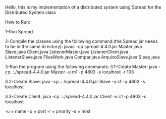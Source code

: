 Hello, this is my implementation of a distributed system using Spread for the Distributed System class

How to Run:

1-Run Spread

2-Compile the classes using the following command:(the Spread jar needs to be in the same directory):
javac -cp spread-4.4.0.jar Master.java Slave.java Client.java ListenerMaster.java ListenerClient.java ListenerSlave.java FilesWork.java 
Compar.java ArquivoSlave.java Sleep.java

3-Run the program using the following commands:
3.1-Create Master:
java -cp .:./spread-4.4.0.jar Master -u m1 -p 4803 -s localhost -r 103

3.2-Create Slave:
java -cp .:./spread-4.4.0.jar Slave -u s1 -p 4803 -s localhost

3.3-Create Client:
java -cp .:./spread-4.4.0.jar Client -u c1 -p 4803 -s localhost 

-u = name
-p = port 
-r = priority
-s = host
